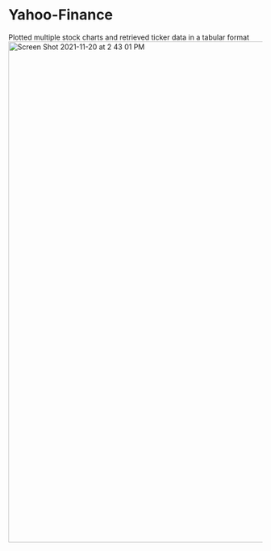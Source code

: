 # Yahoo-Finance
Plotted multiple stock charts and retrieved ticker data in a tabular format
<img width="992" alt="Screen Shot 2021-11-20 at 2 43 01 PM" src="https://user-images.githubusercontent.com/87383376/142720972-bfa77e71-abb1-4834-9322-89cb9a74cd52.png">

